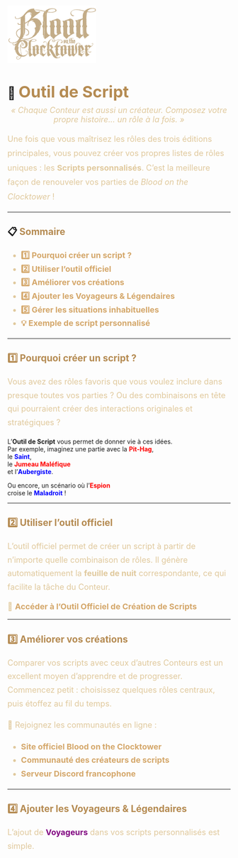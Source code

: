 <p align="left">
  <a href="/botc-fr-bambi/">
    <img src="images/logo.png" alt="Accueil BotC FR" width="200">
  </a>
</p>

# 🔧 <span style="color:#b58b52; font-weight:bold; font-size:36px;">Outil de Script</span>

<p style="text-align:center; color:#e0c99d; font-style:italic; font-size:18px; margin-top:-10px;">
  « Chaque Conteur est aussi un créateur.  
  Composez votre propre histoire... un rôle à la fois. »
</p>

<p style="color:#e0c99d; font-size:18px; line-height:1.8;">
Une fois que vous maîtrisez les rôles des trois éditions principales,  
vous pouvez créer vos propres listes de rôles uniques : les <strong>Scripts personnalisés</strong>.  
C’est la meilleure façon de renouveler vos parties de <em>Blood on the Clocktower</em> !
</p>

---

## 📋 <span style="color:#b58b52; font-weight:bold;">Sommaire</span>

<ul style="color:#e0c99d; font-size:18px; line-height:1.7;">
  <li><a href="#pourquoi-creer-un-script" style="color:#d4a76a; font-weight:bold; text-decoration:none;">1️⃣ Pourquoi créer un script ?</a></li>
  <li><a href="#utiliser-loutil-officiel" style="color:#d4a76a; font-weight:bold; text-decoration:none;">2️⃣ Utiliser l’outil officiel</a></li>
  <li><a href="#ameliorer-vos-creations" style="color:#d4a76a; font-weight:bold; text-decoration:none;">3️⃣ Améliorer vos créations</a></li>
  <li><a href="#ajouter-voyageurs-legendaire" style="color:#d4a76a; font-weight:bold; text-decoration:none;">4️⃣ Ajouter les Voyageurs & Légendaires</a></li>
  <li><a href="#gerer-les-situations-inhabituelles" style="color:#d4a76a; font-weight:bold; text-decoration:none;">5️⃣ Gérer les situations inhabituelles</a></li>
  <li><a href="#exemple-de-script" style="color:#d4a76a; font-weight:bold; text-decoration:none;">💡 Exemple de script personnalisé</a></li>
</ul>

---

## <span id="pourquoi-creer-un-script" style="color:#b58b52; font-weight:bold;">1️⃣ Pourquoi créer un script ?</span>

<p style="color:#e0c99d; font-size:18px; line-height:1.7;">
Vous avez des rôles favoris que vous voulez inclure dans presque toutes vos parties ?  
Ou des combinaisons en tête qui pourraient créer des interactions originales et stratégiques ?  

L’<strong>Outil de Script</strong> vous permet de donner vie à ces idées.  
Par exemple, imaginez une partie avec la <a href="./sv_roles/pit_hag.md" style="color:red; font-weight:bold; text-decoration:none;">Pit-Hag</a>,  
le <a href="./tb_roles/saint.md" style="color:blue; font-weight:bold; text-decoration:none;">Saint</a>,  
le <a href="./sv_roles/jumeau_malefique.md" style="color:red; font-weight:bold; text-decoration:none;">Jumeau Maléfique</a>  
et l’<a href="./bmr_roles/aubergiste.md" style="color:blue; font-weight:bold; text-decoration:none;">Aubergiste</a>.  

Ou encore, un scénario où l’<a href="./tb_roles/espion.md" style="color:red; font-weight:bold; text-decoration:none;">Espion</a>  
croise le <a href="./sv_roles/maladroit.md" style="color:blue; font-weight:bold; text-decoration:none;">Maladroit</a> !
</p>

---

## <span id="utiliser-loutil-officiel" style="color:#b58b52; font-weight:bold;">2️⃣ Utiliser l’outil officiel</span>

<p style="color:#e0c99d; font-size:18px; line-height:1.7;">
L’outil officiel permet de créer un script à partir de n’importe quelle combinaison de rôles.  
Il génère automatiquement la <strong>feuille de nuit</strong> correspondante, ce qui facilite la tâche du Conteur.  
</p>

<p style="color:#e0c99d; font-size:18px;">
🔧 <a href="https://script.bloodontheclocktower.com" style="color:#d4a76a; font-weight:bold; text-decoration:none;">Accéder à l’Outil Officiel de Création de Scripts</a>
</p>

---

## <span id="ameliorer-vos-creations" style="color:#b58b52; font-weight:bold;">3️⃣ Améliorer vos créations</span>

<p style="color:#e0c99d; font-size:18px; line-height:1.7;">
Comparer vos scripts avec ceux d’autres Conteurs est un excellent moyen d’apprendre et de progresser.  
Commencez petit : choisissez quelques rôles centraux, puis étoffez au fil du temps.  
</p>

<p style="color:#e0c99d; font-size:18px; line-height:1.7;">
💬 Rejoignez les communautés en ligne :
</p>

<ul style="color:#e0c99d; font-size:18px; line-height:1.7;">
  <li><a href="https://bloodontheclocktower.com" style="color:#d4a76a; font-weight:bold; text-decoration:none;">Site officiel Blood on the Clocktower</a></li>
  <li><a href="https://script.bloodontheclocktower.com" style="color:#d4a76a; font-weight:bold; text-decoration:none;">Communauté des créateurs de scripts</a></li>
  <li><a href="https://discord.gg/tGDVmZfZpE" style="color:#d4a76a; font-weight:bold; text-decoration:none;">Serveur Discord francophone</a></li>
</ul>

---

## <span id="ajouter-voyageurs-legendaire" style="color:#b58b52; font-weight:bold;">4️⃣ Ajouter les Voyageurs & Légendaires</span>

<p style="color:#e0c99d; font-size:18px; line-height:1.7;">
L’ajout de <a href="./voyageurs/voyageurs.md" style="color:purple; font-weight:bold; text-decoration:none;">Voyageurs</a>  
dans vos scripts personnalisés est simple.


